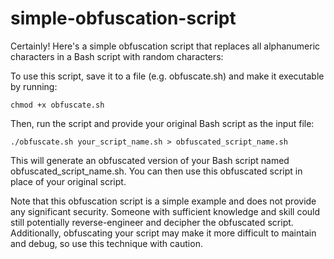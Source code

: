 # simple-obfuscation-script

Certainly! Here's a simple obfuscation script that replaces all alphanumeric characters in a Bash script with random characters:

To use this script, save it to a file (e.g. obfuscate.sh) and make it executable by running:

```
chmod +x obfuscate.sh
```

Then, run the script and provide your original Bash script as the input file:

```
./obfuscate.sh your_script_name.sh > obfuscated_script_name.sh
```

This will generate an obfuscated version of your Bash script named obfuscated_script_name.sh. You can then use this obfuscated script in place of your original script.

Note that this obfuscation script is a simple example and does not provide any significant security. Someone with sufficient knowledge and skill could still potentially reverse-engineer and decipher the obfuscated script. Additionally, obfuscating your script may make it more difficult to maintain and debug, so use this technique with caution.
